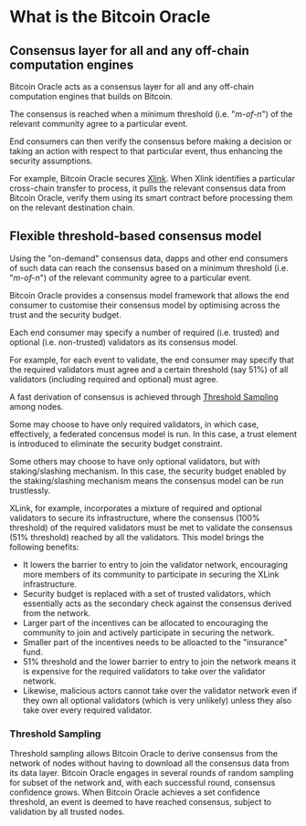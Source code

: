 # What is the Bitcoin Oracle

## Consensus layer for all and any off-chain computation engines

Bitcoin Oracle acts as a consensus layer for all and any off-chain computation engines that builds on Bitcoin.

The consensus is reached when a minimum threshold (i.e. "_m-of-n_") of the relevant community agree to a particular event.

End consumers can then verify the consensus before making a decision or taking an action with respect to that particular event, thus enhancing the security assumptions.

For example, Bitcoin Oracle secures [Xlink](https://app.xlink.network). When Xlink identifies a particular cross-chain transfer to process, it pulls the relevant consensus data from Bitcoin Oracle, verify them using its smart contract before processing them on the relevant destination chain.

## Flexible threshold-based consensus model

Using the "on-demand" consensus data, dapps and other end consumers of such data can reach the consensus based on a minimum threshold (i.e. "_m-of-n_") of the relevant community agree to a particular event.

Bitcoin Oracle provides a consensus model framework that allows the end consumer to customise their consensus model by optimising across the trust and the security budget.

Each end consumer may specify a number of required (i.e. trusted) and optional (i.e. non-trusted) validators as its consensus model.

For example, for each event to validate, the end consumer may specify that the required validators must agree and a certain threshold (say 51%) of all validators (including required and optional) must agree.

A fast derivation of consensus is achieved through [Threshold Sampling](./#threshold-sampling) among nodes.

Some may choose to have only required validators, in which case, effectively, a federated concensus model is run. In this case, a trust element is introduced to eliminate the security budget constraint.&#x20;

Some others may choose to have only optional validators, but with staking/slashing mechanism. In this case, the security budget enabled by the staking/slashing mechanism means the consensus model can be run trustlessly.

XLink, for example, incorporates a mixture of required and optional validators to secure its infrastructure, where the consensus (100% threshold) of the required validators must be met to validate the consensus (51% threshold) reached by all the validators. This model brings the following benefits:

* It lowers the barrier to entry to join the validator network, encouraging more members of its community to participate in securing the XLink infrastructure.
* Security budget is replaced with a set of trusted validators, which essentially acts as the secondary check against the consensus derived from the network.
* Larger part of the incentives can be allocated to encouraging the community to join and actively participate in securing the network.
* Smaller part of the incentives needs to be alloacted to the "insurance" fund.
* 51% threshold and the lower barrier to entry to join the network means it is expensive for the required validators to take over the validator network.
* Likewise, malicious actors cannot take over the validator network even if they own all optional validators (which is very unlikely) unless they also take over every required validator.

### Threshold Sampling

Threshold sampling allows Bitcoin Oracle to derive consensus from the network of nodes without having to download all the consensus data from its data layer. Bitcoin Oracle engages in several rounds of random sampling for subset of the network and, with each successful round, consensus confidence grows. When Bitcoin Oracle achieves a set confidence threshold, an event is deemed to have reached consensus, subject to validation by all trusted nodes.

